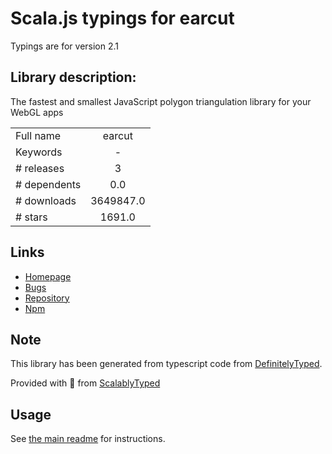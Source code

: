 
# Scala.js typings for earcut

Typings are for version 2.1

## Library description:
The fastest and smallest JavaScript polygon triangulation library for your WebGL apps

|                    |                 |
| ------------------ | :-------------: |
| Full name          | earcut |
| Keywords           | - |
| # releases         | 3 |
| # dependents       | 0.0 |
| # downloads        | 3649847.0 |
| # stars            | 1691.0 |

## Links
- [Homepage](https://github.com/mapbox/earcut#readme)
- [Bugs](https://github.com/mapbox/earcut/issues)
- [Repository](https://github.com/mapbox/earcut)
- [Npm](https://www.npmjs.com/package/earcut)
    


## Note
This library has been generated from typescript code from [DefinitelyTyped](https://definitelytyped.org).

Provided with :purple_heart: from [ScalablyTyped](https://github.com/oyvindberg/ScalablyTyped)

## Usage
See [the main readme](../../readme.md) for instructions.


